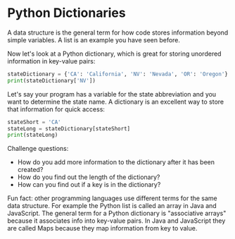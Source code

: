# Python Dictionaries

A data structure is the general term for how code stores information beyond simple variables. A list is an example you have seen before.

Now let's look at a Python dictionary, which is great for storing unordered information in key-value pairs:

```python
stateDictionary = {'CA': 'California', 'NV': 'Nevada', 'OR': 'Oregon'}
print(stateDictionary['NV'])
```

Let's say your program has a variable for the state abbreviation and you want to determine the state name. A dictionary is an excellent way to store that information for quick access:

```python
stateShort = 'CA'
stateLong = stateDictionary[stateShort]
print(stateLong)
```

Challenge questions:
- How do you add more information to the dictionary after it has been created?
- How do you find out the length of the dictionary?
- How can you find out if a key is in the dictionary?

Fun fact: other programming languages use different terms for the same data structure. For example the Python list is called an array in Java and JavaScript. The general term for a Python dictionary is "associative arrays" because it associates info into key-value pairs. In Java and JavaScript they are called Maps because they map information from key to value.
